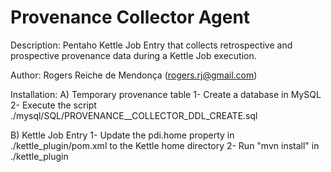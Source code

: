 Provenance Collector Agent 
===========================
Description: Pentaho Kettle Job Entry that collects retrospective and prospective provenance data during a Kettle Job execution.

Author: Rogers Reiche de Mendonça (rogers.rj@gmail.com)

Installation:
A) Temporary provenance table
1- Create a database in MySQL
2- Execute the script ./mysql/SQL/PROVENANCE__COLLECTOR_DDL_CREATE.sql

B) Kettle Job Entry
1- Update the pdi.home property in ./kettle_plugin/pom.xml to the Kettle home directory
2- Run "mvn install" in ./kettle_plugin
